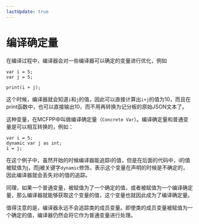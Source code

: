 ```yaml
---
lastUpdate: true
---
```


# 编译确定量

在编译过程中，编译器会对一些编译器可以确定的变量进行优化，例如

```mcfpp
var i = 5;
var j = 5;

print(i + j);
```

这个时候，编译器就会知道`i`和`j`的值，因此可以直接计算出`i+j`的值为10，而且在print函数中，也可以直接输出10，而不用再转换为记分板的原始JSON文本了。

这种变量，在MCFPP中叫做编译确定量（`Concrete Var`）。编译确定量和普通变量是可以相互转换的，例如：

```mcfpp
var i = 5;
dynamic var j as int;
i = j;
```

在这个例子中，虽然开始的时候编译器能追踪i的值，但是在后面的代码中，i的值被赋值为j，而j被关键字`dynamic`修饰，表示这个变量在声明的时候是不确定的，因此编译器就会丢失对i的值的追踪。

同理，如果一个普通变量，被赋值为了一个确定的值，或者被赋值为一个编译确定量，那么编译器就能够获取这个变量的值，这个变量也就因此成为了编译确定量。

值得注意的是，编译器永远不会追踪类的成员变量。即使类的成员变量被赋值为一个确定的值，编译器仍然会将它作为普通变量进行处理。
